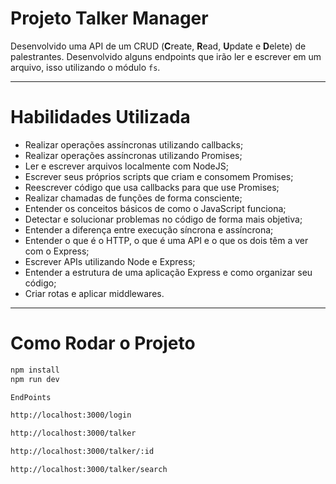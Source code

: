 # Projeto Talker Manager

Desenvolvido uma API de um CRUD (**C**reate, **R**ead, **U**pdate e **D**elete) de palestrantes. Desenvolvido alguns endpoints que irão ler e escrever em um arquivo, isso utilizando o módulo `fs`.

---

# Habilidades Utilizada

- Realizar operações assíncronas utilizando callbacks;
- Realizar operações assíncronas utilizando Promises;
- Ler e escrever arquivos localmente com NodeJS;
- Escrever seus próprios scripts que criam e consomem Promises;
- Reescrever código que usa callbacks para que use Promises;
- Realizar chamadas de funções de forma consciente;
- Entender os conceitos básicos de como o JavaScript funciona;
- Detectar e solucionar problemas no código de forma mais objetiva;
- Entender a diferença entre execução síncrona e assíncrona;
- Entender o que é o HTTP, o que é uma API e o que os dois têm a ver com o Express;
- Escrever APIs utilizando Node e Express;
- Entender a estrutura de uma aplicação Express e como organizar seu código;
- Criar rotas e aplicar middlewares.

---

# Como Rodar o Projeto
  ```bash
npm install
npm run dev

EndPoints

http://localhost:3000/login

http://localhost:3000/talker

http://localhost:3000/talker/:id

http://localhost:3000/talker/search
```